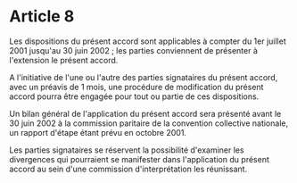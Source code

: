 # Article 8

  
 Les dispositions du présent accord sont applicables à compter du 1er juillet 2001 jusqu'au 30 juin 2002 ; les parties conviennent de présenter à l'extension le présent accord.  
  
 A l'initiative de l'une ou l'autre des parties signataires du présent accord, avec un préavis de 1 mois, une procédure de modification du présent accord pourra être engagée pour tout ou partie de ces dispositions.  
  
 Un bilan général de l'application du présent accord sera présenté avant le 30 juin 2002 à la commission paritaire de la convention collective nationale, un rapport d'étape étant prévu en octobre 2001.  
  
 Les parties signataires se réservent la possibilité d'examiner les divergences qui pourraient se manifester dans l'application du présent accord au sein d'une commission d'interprétation les réunissant.  
